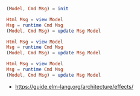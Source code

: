 ```elm
(Model, Cmd Msg) = init

Html Msg = view Model
Msg = runtime Cmd Msg
(Model, Cmd Msg) = update Msg Model

Html Msg = view Model
Msg = runtime Cmd Msg
(Model, Cmd Msg) = update Msg Model

Html Msg = view Model
Msg = runtime Cmd Msg
(Model, Cmd Msg) = update Msg Model
```

- https://guide.elm-lang.org/architecture/effects/
